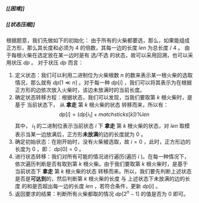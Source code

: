 ##### [[困难]]
##### [[状态压缩]]

根据题意，我们先做如下的初始化：
由于所有的火柴都要选，那么，如果能组成正方形，那么其长度和必须为 $4$ 的倍数，其每一边的长度 $len$ 为总长度 / $4$ 。
由于每根火柴在选定放在某一边时是有 选/不选 的状态，故可以采用回溯，也可以采用状压 $dp$ 。
对于状压 $dp$ 而言：
1. 定义状态：我们可以利用二进制位为火柴根数 $n$ 的数来表示某一根火柴的选取情况，那么就有 $dp[1 \ll n]$ 。对于每一种 $dp[i]$ ，我们可以将其表示为在根据正方形的边依次放入火柴时，该边未放满时的当前长度。
2. 确定状态转移方程：根据状态，我们可以发现，当我们要取第 $k$ 根火柴时，是基于 当前状态下， 从 **拿走** 第 $k$ 根火柴的状态 转移而来，所以有：
$$
dp[i] = (dp[i_1] + matchsticks[k]) \% len
$$
    其中， $i_1$ 的二进制位表示当前状态 $i$ 下 **拿走** 第 $k$ 根火柴的状态，对 $len$ 取模表示当某一边放满后，正方形**未放满**的边的长度就为 $0$ 。
3. 确定初始状态：在刚开始时，没有火柴被选取，故 $i=0$ ，此时，正方形边的长度为 $0$ ，即： $dp[0]=0$ 。
4. 进行状态转移：我们对所有可能的情况进行遍历(遍历 $i$ )。在每一种情况下，依次遍历判断是否有取到第 $k$ 根火柴。由于我们要取第 $k$ 根火柴时，是基于 当前状态下 **拿走** 第 $k$ 根火柴的状态 转移而来。所以，我们要先判断上述状态是否是**可达到**的，然后判断第 $k$ 根火柴的长度 与 上述状态下未放满的边的长度 的和是否超出每一边的长度 $len$ ，若符合条件，更新 $dp[i]$ 。
5. 返回要求的结果：判断所有火柴都取的情况 $dp[2^n -1]$ 的值是否为 $0$ 即可。
